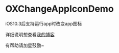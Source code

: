 # OXChangeAppIconDemo
iOS10.3后支持运行app时改变app图标

详细说明想查看[我的博客](http://blog.csdn.net/Cloudox_/article/details/71440607)

有帮助请加星鼓励~

